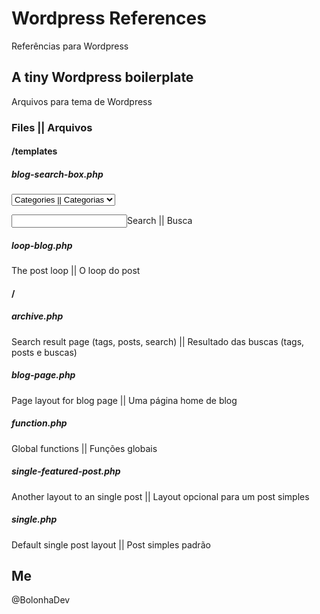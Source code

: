 # Wordpress References
Referências para Wordpress

## A tiny Wordpress boilerplate
Arquivos para tema de Wordpress

### Files || Arquivos

#### /templates

##### blog-search-box.php

<select><option>Categories || Categorias
  
<input>Search || Busca

##### loop-blog.php

The post loop || O loop do post

#### /

##### archive.php

Search result page (tags, posts, search) || Resultado das buscas (tags, posts e buscas)

##### blog-page.php

Page layout for blog page || Uma página home de blog 

##### function.php

Global functions || Funções globais

##### single-featured-post.php

Another layout to an single post || Layout opcional para um post simples

##### single.php

Default single post layout || Post simples padrão


## Me

@BolonhaDev
